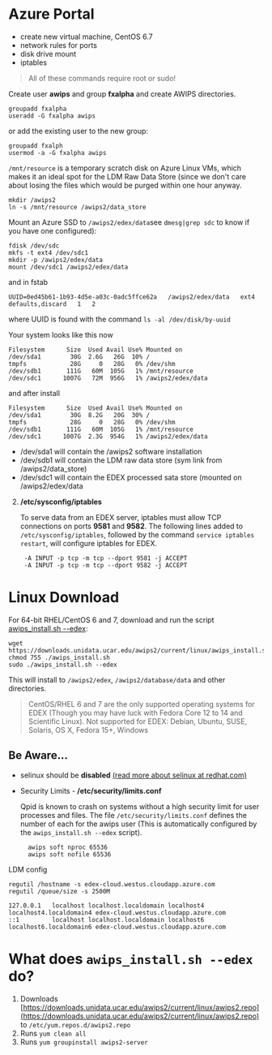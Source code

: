 
# Azure Portal

* create new virtual machine, CentOS 6.7
* network rules for ports
* disk drive mount
* iptables


> All of these commands require root or sudo!

Create user **awips** and group **fxalpha** and create AWIPS directories.

    groupadd fxalpha
    useradd -G fxalpha awips

or add the existing user to the new group:

    groupadd fxalph
    usermod -a -G fxalpha awips
    
`/mnt/resource` is a temporary scratch disk on Azure Linux VMs, which makes it an ideal spot for the LDM Raw Data Store (since we don't care about losing the files which would be purged within one hour anyway.

    mkdir /awips2
    ln -s /mnt/resource /awips2/data_store

Mount an Azure SSD to `/awips2/edex/data`see `dmesg|grep sdc` to know if you have one configured):

    fdisk /dev/sdc
    mkfs -t ext4 /dev/sdc1
    mkdir -p /awips2/edex/data
    mount /dev/sdc1 /awips2/edex/data
   
and in fstab

    UUID=0ed45b61-1b93-4d5e-a03c-0adc5ffce62a   /awips2/edex/data   ext4   defaults,discard   1   2

where UUID is found with the command `ls -al /dev/disk/by-uuid`

Your system looks like this now

    Filesystem      Size  Used Avail Use% Mounted on
    /dev/sda1        30G  2.6G   26G  10% /
    tmpfs            28G     0   28G   0% /dev/shm
    /dev/sdb1       111G   60M  105G   1% /mnt/resource
    /dev/sdc1      1007G   72M  956G   1% /awips2/edex/data
    
and after install

    Filesystem      Size  Used Avail Use% Mounted on
    /dev/sda1        30G  8.2G   20G  30% /
    tmpfs            28G     0   28G   0% /dev/shm
    /dev/sdb1       111G   60M  105G   1% /mnt/resource
    /dev/sdc1      1007G  2.3G  954G   1% /awips2/edex/data


* /dev/sda1 will contain the /awips2 software installation
* /dev/sdb1 will contain the LDM raw data store (sym link from /awips2/data_store)
* /dev/sdc1 will contain the EDEX processed sata store (mounted on /awips2/edex/data 

2. **/etc/sysconfig/iptables**

    To serve data from an EDEX server, iptables must allow TCP connections on ports **9581** and **9582**. The following lines added to `/etc/sysconfig/iptables`, followed by the command `service iptables restart`, will configure iptables for EDEX.
    
        -A INPUT -p tcp -m tcp --dport 9581 -j ACCEPT
        -A INPUT -p tcp -m tcp --dport 9582 -j ACCEPT

# Linux Download

For 64-bit RHEL/CentOS 6 and 7, download and run the script [awips_install.sh --edex](https://downloads.unidata.ucar.edu/awips2/current/linux/awips_install.sh):

    wget https://downloads.unidata.ucar.edu/awips2/current/linux/awips_install.sh
    chmod 755 ./awips_install.sh
    sudo ./awips_install.sh --edex

This will install to `/awips2/edex`, `/awips2/database/data` and other directories.

> CentOS/RHEL 6 and 7 are the only supported operating systems for EDEX (Though you may have luck with Fedora Core 12 to 14 and Scientific Linux). Not supported for EDEX: Debian, Ubuntu, SUSE, Solaris, OS X, Fedora 15+, Windows

## Be Aware...

- selinux should be **disabled** [(read more about selinux at redhat.com)](https://access.redhat.com/documentation/en-US/Red_Hat_Enterprise_Linux/6/html/Security-Enhanced_Linux/sect-Security-Enhanced_Linux-Enabling_and_Disabling_SELinux-Disabling_SELinux.html)
    
- Security Limits - **/etc/security/limits.conf**
 
    Qpid is known to crash on systems without a high security limit for user processes and files. The file `/etc/security/limits.conf` defines the number of each for the awips user (This is automatically configured by the `awips_install.sh --edex` script).
    
        awips soft nproc 65536
        awips soft nofile 65536
    
LDM config
    
    regutil /hostname -s edex-cloud.westus.cloudapp.azure.com
    regutil /queue/size -s 2500M
       
    127.0.0.1   localhost localhost.localdomain localhost4 localhost4.localdomain4 edex-cloud.westus.cloudapp.azure.com
    ::1         localhost localhost.localdomain localhost6 localhost6.localdomain6 edex-cloud.westus.cloudapp.azure.com


# What does `awips_install.sh --edex` do?

1. Downloads [https://downloads.unidata.ucar.edu/awips2/current/linux/awips2.repo](https://downloads.unidata.ucar.edu/awips2/current/linux/awips2.repo) to `/etc/yum.repos.d/awips2.repo`
2. Runs `yum clean all`
3. Runs `yum groupinstall awips2-server`
